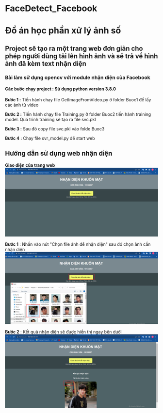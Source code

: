# FaceDetect_Facebook
# Đồ án học phần xử lý ảnh số 
## Project sẽ tạo ra  một trang web đơn giản cho phép người dùng tải lên hình ảnh và sẽ trả về hình ảnh đã kèm text nhận diện 
### Bài làm sử dụng opencv với module nhận diện của Facebook
#### Các bước chạy project : Sử dụng python version 3.8.0
<div>

**Bước 1 :** Tiến hành chạy file GetImageFromVideo.py ở folder Buoc1 để lấy các ảnh từ video

**Bước 2 :** Tiến hành chạy file Training.py ở folder Buoc2 tiến hành training model. Quá trình training sẽ tạo ra file svc.pkl

**Bước 3 :** Sau đó copy file svc.pkl vào folde Buoc3

**Bước 4 :** Chạy file svr_model.py để start web
</div>
<div>

## Hướng dẫn sử dụng web nhận diện

**Giao diện của trang web**
<img src="test/giao_dien_web.png"/>

**Bước 1** : Nhấn vào nút "Chọn file ảnh để nhận diện" sau đó chọn ảnh cần nhận diện
<img src="test/chon_image.png"/>

**Bước 2** : Kết quả nhận diện sẽ được hiển thị ngay bên dưới
<img src="test/ket_qua_nhan_dien.png"/>
</div>
